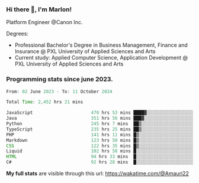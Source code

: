 
### Hi there 👋, I'm Marlon!

Platform Engineer @Canon Inc.

Degrees: 
- Professional Bachelor's Degree in Business Management, Finance and Insurance @ PXL University of Applied Sciences and Arts
- Current study: Applied Computer Science, Application Development @ PXL University of Applied Sciences and Arts

### Programming stats since june 2023.
<!--START_SECTION:waka-->

```java
From: 02 June 2023 - To: 11 October 2024

Total Time: 2,452 hrs 21 mins

JavaScript                      470 hrs 53 mins ████▓░░░░░░░░░░░░░░░░░░░░   18.91 %
Java                            351 hrs 56 mins ███▓░░░░░░░░░░░░░░░░░░░░░   14.13 %
Python                          245 hrs 7 mins  ██▒░░░░░░░░░░░░░░░░░░░░░░   09.84 %
TypeScript                      235 hrs 25 mins ██▒░░░░░░░░░░░░░░░░░░░░░░   09.46 %
PHP                             141 hrs 11 mins █▒░░░░░░░░░░░░░░░░░░░░░░░   05.67 %
Markdown                        123 hrs 50 mins █▒░░░░░░░░░░░░░░░░░░░░░░░   04.97 %
CSS                             122 hrs 35 mins █▒░░░░░░░░░░░░░░░░░░░░░░░   04.92 %
Liquid                          102 hrs 58 mins █░░░░░░░░░░░░░░░░░░░░░░░░   04.14 %
HTML                            94 hrs 33 mins  █░░░░░░░░░░░░░░░░░░░░░░░░   03.80 %
C#                              92 hrs 28 mins  █░░░░░░░░░░░░░░░░░░░░░░░░   03.71 %
```

<!--END_SECTION:waka-->
**My full stats** are visible through this url: https://wakatime.com/@Amauri22
